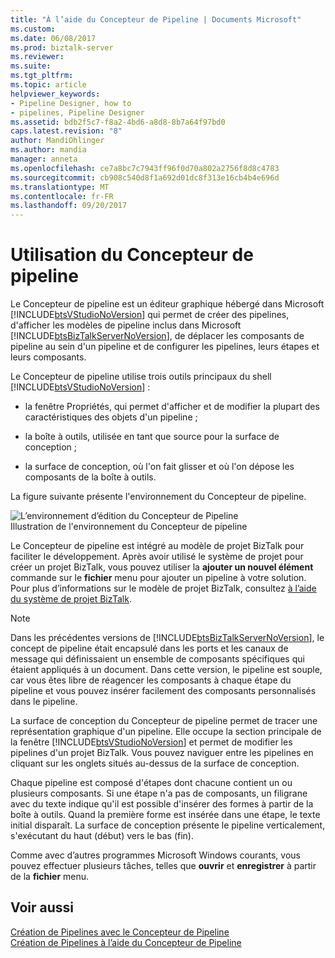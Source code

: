 ```yaml
---
title: "À l’aide du Concepteur de Pipeline | Documents Microsoft"
ms.custom: 
ms.date: 06/08/2017
ms.prod: biztalk-server
ms.reviewer: 
ms.suite: 
ms.tgt_pltfrm: 
ms.topic: article
helpviewer_keywords:
- Pipeline Designer, how to
- pipelines, Pipeline Designer
ms.assetid: bdb2f5c7-f8a2-4bd6-a8d8-8b7a64f97bd0
caps.latest.revision: "8"
author: MandiOhlinger
ms.author: mandia
manager: anneta
ms.openlocfilehash: ce7a8bc7c7943ff96f0d70a802a2756f8d8c4783
ms.sourcegitcommit: cb908c540d8f1a692d01dc8f313e16cb4b4e696d
ms.translationtype: MT
ms.contentlocale: fr-FR
ms.lasthandoff: 09/20/2017
---
```

# <a name="using-pipeline-designer"></a>Utilisation du Concepteur de pipeline
Le Concepteur de pipeline est un éditeur graphique hébergé dans Microsoft [!INCLUDE[btsVStudioNoVersion](../includes/btsvstudionoversion-md.md)] qui permet de créer des pipelines, d'afficher les modèles de pipeline inclus dans Microsoft [!INCLUDE[btsBizTalkServerNoVersion](../includes/btsbiztalkservernoversion-md.md)], de déplacer les composants de pipeline au sein d'un pipeline et de configurer les pipelines, leurs étapes et leurs composants.  
  
 Le Concepteur de pipeline utilise trois outils principaux du shell [!INCLUDE[btsVStudioNoVersion](../includes/btsvstudionoversion-md.md)] :  
  
-   la fenêtre Propriétés, qui permet d'afficher et de modifier la plupart des caractéristiques des objets d'un pipeline ;  
  
-   la boîte à outils, utilisée en tant que source pour la surface de conception ;  
  
-   la surface de conception, où l'on fait glisser et où l'on dépose les composants de la boîte à outils.  
  
 La figure suivante présente l'environnement du Concepteur de pipeline.  
  
 ![L’environnement d’édition du Concepteur de Pipeline](../core/media/ebiz-prog-usepipe.gif "ebiz_prog_usepipe")  
Illustration de l'environnement du Concepteur de pipeline  
  
 Le Concepteur de pipeline est intégré au modèle de projet BizTalk pour faciliter le développement. Après avoir utilisé le système de projet pour créer un projet BizTalk, vous pouvez utiliser la **ajouter un nouvel élément** commande sur le **fichier** menu pour ajouter un pipeline à votre solution. Pour plus d’informations sur le modèle de projet BizTalk, consultez [à l’aide du système de projet BizTalk](../core/using-the-biztalk-project-system.md).  
  
> [!NOTE]
>  Dans les précédentes versions de [!INCLUDE[btsBizTalkServerNoVersion](../includes/btsbiztalkservernoversion-md.md)], le concept de pipeline était encapsulé dans les ports et les canaux de message qui définissaient un ensemble de composants spécifiques qui étaient appliqués à un document. Dans cette version, le pipeline est souple, car vous êtes libre de réagencer les composants à chaque étape du pipeline et vous pouvez insérer facilement des composants personnalisés dans le pipeline.  
  
 La surface de conception du Concepteur de pipeline permet de tracer une représentation graphique d'un pipeline. Elle occupe la section principale de la fenêtre [!INCLUDE[btsVStudioNoVersion](../includes/btsvstudionoversion-md.md)] et permet de modifier les pipelines d'un projet BizTalk. Vous pouvez naviguer entre les pipelines en cliquant sur les onglets situés au-dessus de la surface de conception.  
  
 Chaque pipeline est composé d'étapes dont chacune contient un ou plusieurs composants. Si une étape n'a pas de composants, un filigrane avec du texte indique qu'il est possible d'insérer des formes à partir de la boîte à outils. Quand la première forme est insérée dans une étape, le texte initial disparaît. La surface de conception présente le pipeline verticalement, s'exécutant du haut (début) vers le bas (fin).  
  
 Comme avec d’autres programmes Microsoft Windows courants, vous pouvez effectuer plusieurs tâches, telles que **ouvrir** et **enregistrer** à partir de la **fichier** menu.  
  
## <a name="see-also"></a>Voir aussi  
 [Création de Pipelines avec le Concepteur de Pipeline](../core/creating-pipelines-with-pipeline-designer.md)   
 [Création de Pipelines à l’aide du Concepteur de Pipeline](../core/creating-pipelines-using-pipeline-designer.md)